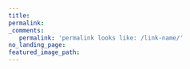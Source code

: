 ```yaml
---
title:
permalink:
_comments:
   permalink: 'permalink looks like: /link-name/'
no_landing_page:
featured_image_path:
---
```

